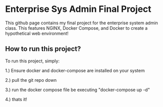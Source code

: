 <h1> Enterprise Sys Admin Final Project </h1>
<p> This github page contains my final project for the enterprise system admin class. 
  This features NGINX, Docker Compose, and Docker to create a hypothetical web environment!
</p>


<h2> How to run this project? </h1>
<p> To run this project, simply:  </p>
  <p> 1.) Ensure docker and docker-compose are installed on your system </p>
  <p> 2.) pull the git repo down </p>
  <p> 3.) run the docker compose file be executing "docker-compose up -d" </p>
  <p> 4.) thats it! </p>


